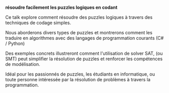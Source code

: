 **résoudre facilement les puzzles logiques en codant**

Ce talk explore comment résoudre des puzzles logiques à travers des techniques de codage simples.

Nous aborderons divers types de puzzles et montrerons comment les traduire en algorithmes avec des langages de programmation courants (C# / Python)

Des exemples concrets illustreront comment l'utilisation de solver SAT, (ou SMT) peut simplifier la résolution de puzzles et renforcer les compétences de modélisation.

Idéal pour les passionnés de puzzles, les étudiants en informatique, ou toute personne intéressée par la résolution de problèmes à travers la programmation.
